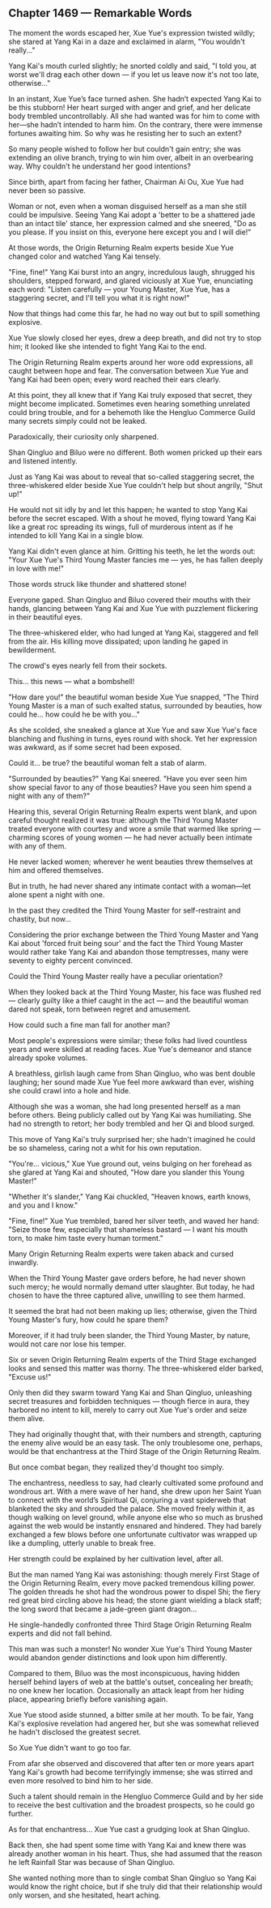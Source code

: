 ## Chapter 1469 — Remarkable Words

The moment the words escaped her, Xue Yue's expression twisted wildly; she stared at Yang Kai in a daze and exclaimed in alarm, "You wouldn't really..."

Yang Kai's mouth curled slightly; he snorted coldly and said, "I told you, at worst we'll drag each other down — if you let us leave now it's not too late, otherwise..."

In an instant, Xue Yue’s face turned ashen. She hadn’t expected Yang Kai to be this stubborn! Her heart surged with anger and grief, and her delicate body trembled uncontrollably. All she had wanted was for him to come with her—she hadn’t intended to harm him. On the contrary, there were immense fortunes awaiting him. So why was he resisting her to such an extent?

So many people wished to follow her but couldn't gain entry; she was extending an olive branch, trying to win him over, albeit in an overbearing way. Why couldn't he understand her good intentions?

Since birth, apart from facing her father, Chairman Ai Ou, Xue Yue had never been so passive.

Woman or not, even when a woman disguised herself as a man she still could be impulsive. Seeing Yang Kai adopt a 'better to be a shattered jade than an intact tile' stance, her expression calmed and she sneered, "Do as you please. If you insist on this, everyone here except you and I will die!"

At those words, the Origin Returning Realm experts beside Xue Yue changed color and watched Yang Kai tensely.

"Fine, fine!" Yang Kai burst into an angry, incredulous laugh, shrugged his shoulders, stepped forward, and glared viciously at Xue Yue, enunciating each word: "Listen carefully — your Young Master, Xue Yue, has a staggering secret, and I'll tell you what it is right now!"

Now that things had come this far, he had no way out but to spill something explosive.

Xue Yue slowly closed her eyes, drew a deep breath, and did not try to stop him; it looked like she intended to fight Yang Kai to the end.

The Origin Returning Realm experts around her wore odd expressions, all caught between hope and fear. The conversation between Xue Yue and Yang Kai had been open; every word reached their ears clearly.

At this point, they all knew that if Yang Kai truly exposed that secret, they might become implicated. Sometimes even hearing something unrelated could bring trouble, and for a behemoth like the Hengluo Commerce Guild many secrets simply could not be leaked.

Paradoxically, their curiosity only sharpened.

Shan Qingluo and Biluo were no different. Both women pricked up their ears and listened intently.

Just as Yang Kai was about to reveal that so-called staggering secret, the three-whiskered elder beside Xue Yue couldn't help but shout angrily, "Shut up!"

He would not sit idly by and let this happen; he wanted to stop Yang Kai before the secret escaped. With a shout he moved, flying toward Yang Kai like a great roc spreading its wings, full of murderous intent as if he intended to kill Yang Kai in a single blow.

Yang Kai didn't even glance at him. Gritting his teeth, he let the words out: "Your Xue Yue's Third Young Master fancies me — yes, he has fallen deeply in love with me!"

Those words struck like thunder and shattered stone!

Everyone gaped. Shan Qingluo and Biluo covered their mouths with their hands, glancing between Yang Kai and Xue Yue with puzzlement flickering in their beautiful eyes.

The three-whiskered elder, who had lunged at Yang Kai, staggered and fell from the air. His killing move dissipated; upon landing he gaped in bewilderment.

The crowd's eyes nearly fell from their sockets.

This... this news — what a bombshell!

"How dare you!" the beautiful woman beside Xue Yue snapped, "The Third Young Master is a man of such exalted status, surrounded by beauties, how could he... how could he be with you..."

As she scolded, she sneaked a glance at Xue Yue and saw Xue Yue's face blanching and flushing in turns, eyes round with shock. Yet her expression was awkward, as if some secret had been exposed.

Could it... be true? the beautiful woman felt a stab of alarm.

"Surrounded by beauties?" Yang Kai sneered. "Have you ever seen him show special favor to any of those beauties? Have you seen him spend a night with any of them?"

Hearing this, several Origin Returning Realm experts went blank, and upon careful thought realized it was true: although the Third Young Master treated everyone with courtesy and wore a smile that warmed like spring — charming scores of young women — he had never actually been intimate with any of them.

He never lacked women; wherever he went beauties threw themselves at him and offered themselves.

But in truth, he had never shared any intimate contact with a woman—let alone spent a night with one.

In the past they credited the Third Young Master for self-restraint and chastity, but now...

Considering the prior exchange between the Third Young Master and Yang Kai about 'forced fruit being sour' and the fact the Third Young Master would rather take Yang Kai and abandon those temptresses, many were seventy to eighty percent convinced.

Could the Third Young Master really have a peculiar orientation?

When they looked back at the Third Young Master, his face was flushed red — clearly guilty like a thief caught in the act — and the beautiful woman dared not speak, torn between regret and amusement.

How could such a fine man fall for another man?

Most people's expressions were similar; these folks had lived countless years and were skilled at reading faces. Xue Yue's demeanor and stance already spoke volumes.

A breathless, girlish laugh came from Shan Qingluo, who was bent double laughing; her sound made Xue Yue feel more awkward than ever, wishing she could crawl into a hole and hide.

Although she was a woman, she had long presented herself as a man before others. Being publicly called out by Yang Kai was humiliating. She had no strength to retort; her body trembled and her Qi and blood surged.

This move of Yang Kai's truly surprised her; she hadn't imagined he could be so shameless, caring not a whit for his own reputation.

"You're... vicious," Xue Yue ground out, veins bulging on her forehead as she glared at Yang Kai and shouted, "How dare you slander this Young Master!"

"Whether it's slander," Yang Kai chuckled, "Heaven knows, earth knows, and you and I know."

"Fine, fine!" Xue Yue trembled, bared her silver teeth, and waved her hand: "Seize those few, especially that shameless bastard — I want his mouth torn, to make him taste every human torment."

Many Origin Returning Realm experts were taken aback and cursed inwardly.

When the Third Young Master gave orders before, he had never shown such mercy; he would normally demand utter slaughter. But today, he had chosen to have the three captured alive, unwilling to see them harmed.

It seemed the brat had not been making up lies; otherwise, given the Third Young Master's fury, how could he spare them?

Moreover, if it had truly been slander, the Third Young Master, by nature, would not care nor lose his temper.

Six or seven Origin Returning Realm experts of the Third Stage exchanged looks and sensed this matter was thorny. The three-whiskered elder barked, "Excuse us!"

Only then did they swarm toward Yang Kai and Shan Qingluo, unleashing secret treasures and forbidden techniques — though fierce in aura, they harbored no intent to kill, merely to carry out Xue Yue's order and seize them alive.

They had originally thought that, with their numbers and strength, capturing the enemy alive would be an easy task. The only troublesome one, perhaps, would be that enchantress at the Third Stage of the Origin Returning Realm.

But once combat began, they realized they'd thought too simply.

The enchantress, needless to say, had clearly cultivated some profound and wondrous art. With a mere wave of her hand, she drew upon her Saint Yuan to connect with the world’s Spiritual Qi, conjuring a vast spiderweb that blanketed the sky and shrouded the palace. She moved freely within it, as though walking on level ground, while anyone else who so much as brushed against the web would be instantly ensnared and hindered. They had barely exchanged a few blows before one unfortunate cultivator was wrapped up like a dumpling, utterly unable to break free.

Her strength could be explained by her cultivation level, after all.

But the man named Yang Kai was astonishing: though merely First Stage of the Origin Returning Realm, every move packed tremendous killing power. The golden threads he shot had the wondrous power to dispel Shi; the fiery red great bird circling above his head; the stone giant wielding a black staff; the long sword that became a jade-green giant dragon...

He single-handedly confronted three Third Stage Origin Returning Realm experts and did not fall behind.

This man was such a monster! No wonder Xue Yue's Third Young Master would abandon gender distinctions and look upon him differently.

Compared to them, Biluo was the most inconspicuous, having hidden herself behind layers of web at the battle's outset, concealing her breath; no one knew her location. Occasionally an attack leapt from her hiding place, appearing briefly before vanishing again.

Xue Yue stood aside stunned, a bitter smile at her mouth. To be fair, Yang Kai's explosive revelation had angered her, but she was somewhat relieved he hadn't disclosed the greatest secret.

So Xue Yue didn't want to go too far.

From afar she observed and discovered that after ten or more years apart Yang Kai's growth had become terrifyingly immense; she was stirred and even more resolved to bind him to her side.

Such a talent should remain in the Hengluo Commerce Guild and by her side to receive the best cultivation and the broadest prospects, so he could go further.

As for that enchantress... Xue Yue cast a grudging look at Shan Qingluo.

Back then, she had spent some time with Yang Kai and knew there was already another woman in his heart. Thus, she had assumed that the reason he left Rainfall Star was because of Shan Qingluo.

She wanted nothing more than to single combat Shan Qingluo so Yang Kai would know the right choice, but if she truly did that their relationship would only worsen, and she hesitated, heart aching.